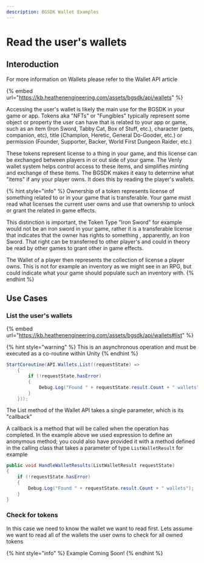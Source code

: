 ```yaml
---
description: BGSDK Wallet Examples
---
```


# Read the user's wallets

## Interoduction

For more information on Wallets please refer to the Wallet API article

{% embed url="https://kb.heathenengineering.com/assets/bgsdk/api/wallets" %}

Accessing the user's wallet is likely the main use for the BGSDK in your game or app. Tokens aka "NFTs" or "Fungibles" typically represent some object or property the user can have that is related to your app or game, such as an item (Iron Sword, Tabby Cat, Box of Stuff, etc.), character (pets, companion, etc), title (Champion, Heretic, General Do-Gooder, etc.) or permission (Founder, Supporter, Backer, World First Dungeon Raider, etc.)

These tokens represent license to a thing in your game, and this license can be exchanged between players in or out side of your game. The Venly wallet system helps control access to these items, and simplifies minting and exchange of these items. The BGSDK makes it easy to determine what "items" if any your player owns. It does this by reading the player's wallets.

{% hint style="info" %}
Ownership of a token represents license of something related to or in your game that is transferable. Your game must read what licenses the current user owns and use that ownership to unlock or grant the related in game effects.

This distinction is important, the Token Type "Iron Sword" for example would not be an iron sword in your game, rather it is a transferable license that indicates that the owner has rights to something , apparently, an Iron Sword. That right can be transferred to other player's and could in theory be read by other games to grant other in game effects.

The Wallet of a player then represents the collection of license a player owns. This is not for example an inventory as we might see in an RPG, but could indicate what your game should populate such an inventory with.
{% endhint %}

## Use Cases

### List the user's wallets

{% embed url="https://kb.heathenengineering.com/assets/bgsdk/api/wallets#list" %}

{% hint style="warning" %}
This is an asynchronous operation and must be executed as a co-routine within Unity
{% endhint %}

```csharp
StartCoroutine(API.Wallets.List((requestState) =>
    {
        if (!requestState.hasError)
        {
            Debug.Log("Found " + requestState.result.Count + " wallets");
        }
    }));
```

The List method of the Wallet API takes a single parameter, which is its "callback"

A callback is a method that will be called when the operation has completed. In the example above we used expression to define an anonymous method; you could also have provided it with a method defined in the calling class that takes a parameter of type `ListWalletResult` for example

```csharp
public void HandleWalletResults(ListWalletResult requestState)
{
    if (!requestState.hasError)
    {
        Debug.Log("Found " + requestState.result.Count + " wallets");
    }
}
```

### Check for tokens

In this case we need to know the wallet we want to read first. Lets assume we want to read all of the wallets the user owns to check for all owned tokens

{% hint style="info" %}
Example Coming Soon!
{% endhint %}
